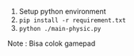 1. Setup python environment
2. ```pip install -r requirement.txt ```
3. ```python ./main-physic.py```

Note : Bisa colok gamepad
